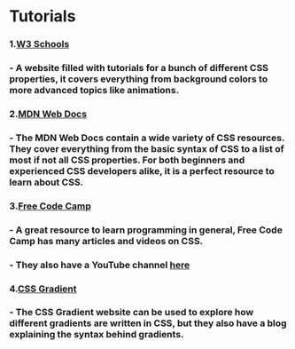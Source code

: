 # Tutorials

### 1.[W3 Schools](https://www.w3schools.com/css/)
### - A website filled with tutorials for a bunch of different CSS properties, it covers everything from background colors to more advanced topics like animations.

### 2.[MDN Web Docs](https://developer.mozilla.org/en-US/docs/Web/CSS)
### - The MDN Web Docs contain a wide variety of CSS resources. They cover everything from the basic syntax of CSS to a list of most if not all CSS properties. For both beginners and experienced CSS developers alike, it is a perfect resource to learn about CSS.

### 3.[Free Code Camp ](https://www.freecodecamp.org/)
### - A great resource to learn programming in general, Free Code Camp has many articles and videos on CSS. 
### - They also have a YouTube channel [here](https://www.youtube.com/c/Freecodecamp)

### 4.[CSS Gradient ](https://cssgradient.io/blog/)
### - The CSS Gradient website can be used to explore how different gradients are written in CSS, but they also have a blog explaining the syntax behind gradients.

